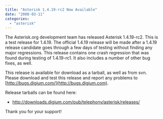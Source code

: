 ```yaml
---
title: "Asterisk 1.4.19-rc2 Now Available"
date: "2008-03-11"
categories: 
  - "asterisk"
---
```


The Asterisk.org development team has released Asterisk 1.4.19-rc2. This is a test release for 1.4.19. The official 1.4.19 release will be made after a 1.4.19 release candidate goes through a few days of testing without finding any major regressions. This release contains one crash regression that was found during testing of 1.4.19-rc1. It also includes a number of other bug fixes, as well.

This release is available for download as a tarball, as well as from svn. Please download and test this release and report any problems to [http://bugs.digium.com/](http://bugs.digium.com).

Release tarballs can be found here:

- http://downloads.digium.com/pub/telephony/asterisk/releases/

Thank you for your support!
